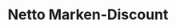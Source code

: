 ---
title: "Netto Marken-Discount"
url: /bischofswerda/netto-marken-discount-belmsdorfer-strasse/
shop: Supermarkt
---